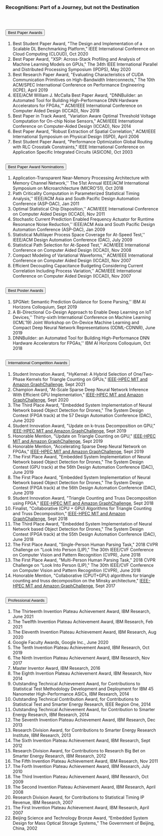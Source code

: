 <div class="block-title"><h3>Recognitions: Part of a Journey, but not the Destination</h3></div>
<br>

<div class="accordion accordion-flush" id="recognitionsAccordion">
  <div class="accordion-item">
    <h2 class="accordion-header" id="headingOne">
      <button class="accordion-button" type="button" data-bs-toggle="collapse" data-bs-target="#collapseOne" aria-expanded="true" aria-controls="collapseOne">
        Best Paper Awards
      </button>
    </h2>
    <div id="collapseOne" class="accordion-collapse collapse show" aria-labelledby="headingOne" data-bs-parent="#recognitionsAccordion">
      <div class="accordion-body">
      
1. Best Student Paper Award, "The Design and Implementation of a Scalable DL Benchmarking Platform," IEEE International Conference on Cloud Computing (CLOUD), Oct 2020
2. Best Paper Award, "XSP: Across-Stack Profiling and Analysis of Machine Learning Models on GPUs," The 34th IEEE International Parallel and Distributed Processing Symposium (IPDPS), May 2020
3. Best Research Paper Award, "Evaluating Characteristics of CUDA Communication Primitives on High-Bandwidth Interconnects,"  The 10th ACM/SPEC International Conference on Performance Engineering (ICPE), April 2019
4. IEEE/ACM William J. McCalla Best Paper Award, "DNNBuilder: an Automated Tool for Building High-Performance DNN Hardware Accelerators for FPGAs,'" ACM/IEEE International Conference on Computer Aided Design (ICCAD), Nov 2018
5. Best Paper in Track Award, "Variation Aware Optimal Threshold Voltage Computation for On-chip Noise Sensors," ACM/IEEE International Conference on Computer-Aided Design (ICCAD), Nov 2014
6. Best Paper Award, "Robust Extraction of Spatial Correlation," ACM/IEEE International Symposium on Physical Design (ISPD), April 2006
7. Best Student Paper Award, "Performance Optimization Global Routing with RLC Crosstalk Constraints," IEEE International Conference on Application Specific Integrated Circuits (ASICON), Oct 2003
      </div>
    </div>
  </div>
  <div class="accordion-item">
    <h2 class="accordion-header" id="headingTwo">
      <button class="accordion-button collapsed" type="button" data-bs-toggle="collapse" data-bs-target="#collapseTwo" aria-expanded="false" aria-controls="collapseTwo">
        Best Paper Award Nominations
      </button>
    </h2>
    <div id="collapseTwo" class="accordion-collapse collapse" aria-labelledby="headingTwo" data-bs-parent="#recognitionsAccordion">
      <div class="accordion-body">

1. Application-Transparent Near-Memory Processing Architecture with Memory Channel Network,'' The 51st Annual IEEE/ACM International Symposium on Microarchitecture (MICRO'51), Oct 2018
2. Path Criticality Computation in Parameterized Statistical Timing Analysis,''  IEEE/ACM Asia and South Pacific Design Automation Conference (ASP-DAC), Jan 2011
3. Optimal Statistical Chip Disposition,'' ACM/IEEE International Conference on Computer Aided Design (ICCAD), Nov 2011
4. Stochastic Current Prediction Enabled Frequency Actuator for Runtime Resonance Noise Reduction,'' IEEE/ACM Asia and South Pacific Design Automation Conference (ASP-DAC), Jan 2009
5. Statistical Multilayer Process Space Coverage for At-Speed Test,'' IEEE/ACM Design Automation Conference (DAC), July 2009
6. Statistical Path Selection for At-Speed Test,'' ACM/IEEE International Conference on Computer Aided Design (ICCAD), Nov 2008
7. Compact Modeling of Variational Waveforms,'' ACM/IEEE International Conference on Computer Aided Design (ICCAD), Nov 2007
8. Efficient Decoupling Capacitance Budgeting Considering Current Correlation Including Process Variation,'' ACM/IEEE International Conference on Computer Aided Design (ICCAD), Nov 2007
      </div>
    </div>
  </div>
  <div class="accordion-item">
    <h2 class="accordion-header" id="headingThree">
      <button class="accordion-button collapsed" type="button" data-bs-toggle="collapse" data-bs-target="#collapseThree" aria-expanded="false" aria-controls="collapseThree">
         Best Poster Awards
      </button>
    </h2>
    <div id="collapseThree" class="accordion-collapse collapse" aria-labelledby="headingThree" data-bs-parent="#recognitionsAccordion">
      <div class="accordion-body">

1. SPGNet: Semantic Prediction Guidance for Scene Parsing,'' IBM AI Horizons Colloquium, Sept 2019
2. A Bi-Directional Co-Design Approach to Enable Deep Learning on IoT Devices,'' Thirty-sixth International Conference on Machine Learning (ICML'19) Joint Workshop on On-Device Machine Learning and Compact Deep Neural Network Representations (ODML-CDNNR), June 2019
3. DNNBuilder: an Automated Tool for Building High-Performance DNN Hardware Accelerators for FPGAs,'' IBM AI Horizons Colloquium, Oct 2018
      </div>
    </div>
  </div>
  <div class="accordion-item">
    <h2 class="accordion-header" id="headingFour">
      <button class="accordion-button collapsed" type="button" data-bs-toggle="collapse" data-bs-target="#collapseFour" aria-expanded="false" aria-controls="collapseFour">
        International Competition Awards
      </button>
    </h2>
    <div id="collapseFour" class="accordion-collapse collapse" aria-labelledby="headingFour" data-bs-parent="#recognitionsAccordion">
      <div class="accordion-body">

1. Student Innovation Award, "HyKernel: A Hybrid Selection of One/Two-Phase Kernels for Triangle Counting on GPUs," <a href="https://graphchallenge.mit.edu/champions" target="_blank">IEEE-HPEC MIT and Amazon GraphChallenge</a>, Sept 2021
2. Champion Award, "At-Scale Sparse Deep Neural Network Inference With Efficient GPU Implementation,"  <a href="https://graphchallenge.mit.edu/champions" target="_blank">IEEE-HPEC MIT and Amazon GraphChallenge</a>, Sept 2020
3. The Third Place Award, "Embedded System Implementation of Neural Network based Object Detection for Drones," The System Design Contest (FPGA track) at the 57 Design Automation Conference (DAC), June 2020
4. Student Innovation Award, "Update on k-truss Decomposition on GPU," <a href="https://graphchallenge.mit.edu/champions" target="_blank">IEEE-HPEC MIT and Amazon GraphChallenge</a>, Sept 2019
5. Honorable Mention, "Update on Triangle Counting on GPU,"  <a href="https://graphchallenge.mit.edu/champions" target="_blank">IEEE-HPEC MIT and Amazon GraphChallenge</a>, Sept 2019
6. Honorable Mention, "Accelerating Sparse Deep Neural Network on FPGAs,"  <a href="https://graphchallenge.mit.edu/champions" target="_blank">IEEE-HPEC MIT and Amazon GraphChallenge</a>, Sept 2019
7. The First Place Award, "Embedded System Implementation of Neural Network based Object Detection for Drones," The System Design Contest (GPU track) at the 56th Design Automation Conference (DAC), June 2019
8. The First Place Award, "Embedded System Implementation of Neural Network based Object Detection for Drones," The System Design Contest (FPGA track) at the 56th Design Automation Conference (DAC), June 2019
9. Student Innovation Award,  "Triangle Counting and Truss Decomposition using FPGA," <a href="https://graphchallenge.mit.edu/champions" target="_blank">IEEE-HPEC MIT and Amazon GraphChallenge</a>, Sept 2018
10. Finalist,  "Collaborative (CPU + GPU) Algorithms for Triangle Counting and Truss Decomposition," <a href="https://graphchallenge.mit.edu/champions" target="_blank">IEEE-HPEC MIT and Amazon GraphChallenge</a>, Sept 2018
11. The Third Place Award, "Embedded System Implementation of Neural Network based Object Detection for Drones," The System Design Contest (FPGA track) at the 55th Design Automation Conference (DAC), June 2018
12. The First Place Award, "Single-Person Human Parsing Task," 2018 CVPR Challenge on "Look Into Person (LIP)," The 30th IEEE/CVF Conference on Computer Vision and Pattern Recognition (CVPR), June 2018
13. The First Place Award, "Multi-Person Human Parsing Task," 2018 CVPR Challenge on "Look Into Person (LIP)," The 30th IEEE/CVF Conference on Computer Vision and Pattern Recognition (CVPR), June 2018
14. Honorable Mention, "Collaborative (CPUT+GPU) algorithms for triangle counting and truss decomposition on the Minsky architecture," <a href="https://graphchallenge.mit.edu/champions" target="_blank">IEEE-HPEC MIT and Amazon GraphChallenge</a>, Sept 2017
      </div>
    </div>
  </div>
  <div class="accordion-item">
    <h2 class="accordion-header" id="headingFive">
      <button class="accordion-button collapsed" type="button" data-bs-toggle="collapse" data-bs-target="#collapseFive" aria-expanded="false" aria-controls="collapseFive">
        Professional Awards
      </button>
    </h2>
    <div id="collapseFive" class="accordion-collapse collapse" aria-labelledby="headingFive" data-bs-parent="#recognitionsAccordion">
      <div class="accordion-body">

1. The Thirteenth Invention Plateau Achievement Award, IBM Research, June 2021
2. The Twelfth Invention Plateau Achievement Award, IBM Research, Feb 2021
3. The Eleventh Invention Plateau Achievement Award, IBM Research, Aug 2020
4. Google Faculty Awards, Google Inc., June 2020
5. The Tenth Invention Plateau Achievement Award, IBM Research, Oct 2019
6. The Ninth Invention Plateau Achievement Award, IBM Research, Nov 2017
7. Master Inventor Award, IBM Research, 2016
8. The Eighth Invention Plateau Achievement Award, IBM Research, Nov 2014
9. Outstanding Technical Achievement Award, for Contributions to Statistical Test Methodology Development and Deployment for IBM 45 Nanometer High-Performance ASICs, IBM Research, 2014
10. Outstanding Technical Contribution Award, for Contributions to Statistical Test and Smarter Energy Research, IEEE Region One, 2014
11. Outstanding Technical Achievement Award, for Contribution to Smarter Energy Research, IBM Research, 2014
12. The Seventh Invention Plateau Achievement Award, IBM Research, Dec 2013
13. Research Division Award, for Contributions to Smarter Energy Research Institute, IBM Research, 2013
14. The Sixth Invention Plateau Achievement Award, IBM Research, Sept 2012
15. Research Division Award, for Contributions to Research Big Bet on Smarter Energy Research, IBM Research, 2012
16. The Fifth Invention Plateau Achievement Award, IBM Research, Nov 2011
17. The Forth Invention Plateau Achievement Award, IBM Research, July 2010
18. The Third Invention Plateau Achievement Award, IBM Research, Oct 2009
19. The Second Invention Plateau Achievement Award, IBM Research, April 2008
20. Research Division Award, for Contributions to Statistical Timing IP Revenue, IBM Research, 2007
21. The First Invention Plateau Achievement Award, IBM Research, April 2007
22. Beijing Science and Technology Bronze Award, “Embedded System Design for Mass Optical Storage Systems,” The Government of Beijing, China, 2002
      </div>
    </div>
  </div>
  
</div>

